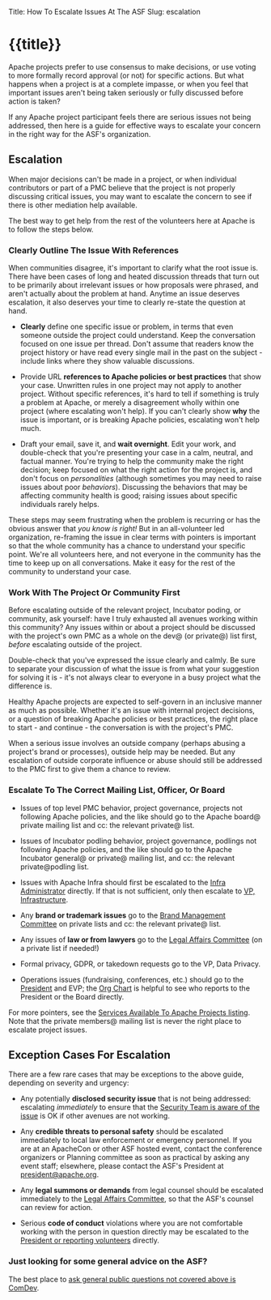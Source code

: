 Title: How To Escalate Issues At The ASF
Slug: escalation

# {{title}}

Apache projects prefer to use consensus to make decisions, or use voting to more formally record approval (or not) for specific actions.  But what happens when a project is at a complete impasse, or when you feel that important issues aren't being taken seriously or fully discussed before action is taken?

If any Apache project participant feels there are serious issues not being addressed, then here is a guide for effective ways to escalate your concern in the right way for the ASF's organization.

## Escalation

When major decisions can't be made in a project, or when individual contributors or part of a PMC believe that the project is not properly discussing critical issues, you may want to escalate the concern to see if there is other mediation help available.

The best way to get help from the rest of the volunteers here at Apache is to follow the steps below.


### Clearly Outline The Issue With References

When communities disagree, it's important to clarify what the root issue is.  There have been cases of long and heated discussion threads that turn out to be primarily about irrelevant issues or how proposals were phrased, and aren't actually about the problem at hand.  Anytime an issue deserves escalation, it also deserves your time to clearly re-state the question at hand.

-  **Clearly** define one specific issue or problem, in terms that even someone outside the project could understand.  Keep the conversation focused on one issue per thread.  Don't assume that readers know the project history or have read every single mail in the past on the subject - include links where they show valuable discussions.

-  Provide URL **references to Apache policies or best practices** that show your case.  Unwritten rules in one project may not apply to another project.  Without specific references, it's hard to tell if something is truly a problem at Apache, or merely a disagreement wholly within one project (where escalating won't help).  If you can't clearly show **why** the issue is important, or is breaking Apache policies, escalating won't help much.

-  Draft your email, save it, and **wait overnight**.  Edit your work, and double-check that you're presenting your case in a calm, neutral, and factual manner.  You're trying to help the community make the right decision; keep focused on what the right action for the project is, and don't focus on _personalities_ (although sometimes you may need to raise issues about poor _behaviors_).  Discussing the behaviors that may be affecting community health is good; raising issues about specific individuals rarely helps.

These steps may seem frustrating when the problem is recurring or has the obvious answer that _you know is right!_  But in an all-volunteer led organization, re-framing the issue in clear terms with pointers is important so that the whole community has a chance to understand your specific point.  We're all volunteers here, and not everyone in the community has the time to keep up on all conversations.  Make it easy for the rest of the community to understand your case.


### Work With The Project Or Community First

Before escalating outside of the relevant project, Incubator poding, or community, ask yourself: have I truly exhausted all avenues working within this community?  Any issues within or about a project should be discussed with the project's own PMC as a whole on the dev@ (or private@) list first, _before_ escalating outside of the project.

Double-check that you've expressed the issue clearly and calmly.  Be sure to separate your discussion of what the issue is from what your suggestion for solving it is - it's not always clear to everyone in a busy project what the difference is.

Healthy Apache projects are expected to self-govern in an inclusive manner as much as possible.  Whether it's an issue with internal project decisions, or a question of breaking Apache policies or best practices, the right place to start - and continue - the conversation is with the project's PMC.

When a serious issue involves an outside company (perhaps abusing a project's brand or processes), outside help may be needed.  But any escalation of outside corporate influence or abuse should still be addressed to the PMC first to give them a chance to review.


### Escalate To The Correct Mailing List, Officer, Or Board

-  Issues of top level PMC behavior, project governance, projects not following Apache policies, and the like should go to the Apache board@ private mailing list and cc: the relevant private@ list.

-  Issues of Incubator podling behavior, project governance, podlings not following Apache policies, and the like should go to the Apache Incubator general@ or private@ mailing list, and cc: the relevant private@podling list.

-  Issues with Apache Infra should first be escalated to the [Infra Administrator](https://whimsy.apache.org/roster/orgchart/infra-admin) directly.  If that is not sufficient, only then escalate to [VP, Infrastructure](https://whimsy.apache.org/roster/orgchart/vp-infra).

-  Any **brand or trademark issues** go to the [Brand Management Committee](/foundation/marks/contact) on private lists and cc: the relevant private@ list.

-  Any issues of **law or from lawyers** go to the [Legal Affairs Committee](https://whimsy.apache.org/roster/orgchart/vp-legal) (on a private list if needed!)

-  Formal privacy, GDPR, or takedown requests go to the VP, Data Privacy.

-  Operations issues (fundraising, conferences, etc.) should go to the [President](https://whimsy.apache.org/roster/orgchart/president) and EVP; the [Org Chart](https://whimsy.apache.org/roster/orgchart/) is helpful to see who reports to the President or the Board directly.

For more pointers, see the [Services Available To Apache Projects listing](/board/services).  Note that the private members@ mailing list is never the right place to escalate project issues.


## Exception Cases For Escalation

There are a few rare cases that may be exceptions to the above guide, depending on severity and urgency:

*  Any potentially **disclosed security issue** that is not being addressed: escalating _immediately_ to ensure that the [Security Team is aware of the issue](/security/) is OK if other avenues are not working.

-  Any **credible threats to personal safety** should be escalated immediately to local law enforcement or emergency personnel.  If you are at an ApacheCon or other ASF hosted event, contact the conference organizers or Planning committee as soon as practical by asking any event staff; elsewhere, please contact the ASF's President at president@apache.org.

-  Any **legal summons or demands** from legal counsel should be escalated immediately to the [Legal Affairs Committee](https://whimsy.apache.org/roster/orgchart/vp-legal), so that the ASF's counsel can review for action.

-  Serious **code of conduct** violations where you are not comfortable working with the person in question directly may be escalated to the [President or reporting volunteers](/foundation/policies/conduct.html) directly.


### Just looking for some general advice on the ASF?

The best place to [ask general public questions not covered above is ComDev](https://community.apache.org/lists.html).
